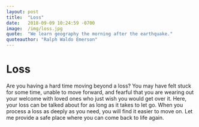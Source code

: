 ```yaml
---
layout: post
title:  "Loss"
date:   2018-09-09 10:24:59 -0700
image:  /img/loss.jpg
quote:  "We learn geography the morning after the earthquake."
quoteauthor: "Ralph Waldo Emerson"
---
```


# Loss

Are you having a hard time moving beyond a loss? You may have felt stuck for some time, unable to move forward, and fearful that you are wearing out your welcome with loved ones who just wish you would get over it. Here, your loss can be talked about for as long as it takes to let go. When you process a loss as deeply as you need, you will find it easier to move on. Let me provide a safe place where you can come back to life again.
